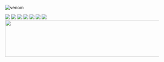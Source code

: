 ![venom](https://capsule-render.vercel.app/api?type=venom&height=200&text=Jiyeon%20GitHub%20&fontSize=70&color=0:ffecd6,100:b678c4&stroke=b678c4)

<div aligin="center">
<div>


<img src="https://img.shields.io/badge/JavaScript-F7DF1E?style=for-the-badge&logo=JavaScript&logoColor=white">
<img src="https://img.shields.io/badge/TypeScript-007ACC?style=for-the-badge&logo=typescript&logoColor=white">
<img src="https://img.shields.io/badge/Next.js-000?logo=nextdotjs&logoColor=fff&style=for-the-badge">
<img src="https://img.shields.io/badge/React-20232A?style=for-the-badge&logo=react&logoColor=61DAFB">
<img src="https://img.shields.io/badge/React_Native-20232A?style=for-the-badge&logo=react&logoColor=61DAFB">
<img src="https://img.shields.io/badge/MySQL-005C84?style=for-the-badge&logo=mysql&logoColor=white">
<img src="https://img.shields.io/badge/Figma-F24E1E?style=for-the-badge&logo=figma&logoColor=white">


</div>
</div>

<a href="https://github.com/devxb/gitanimals">
  <img
    src="https://render.gitanimals.org/lines/BaekJiyeon02?pet-id=655050711982799325"
    width="600"
    height="120"
  />
</a>
  
